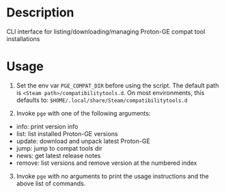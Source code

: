 # Description

CLI interface for listing/downloading/managing Proton-GE compat tool installations

# Usage

1. Set the env var `PGE_COMPAT_DIR` before using the script.
The default path is `<Steam path>/compatibilitytools.d`.
On most environments, this defaults to: `$HOME/.local/share/Steam/compatibilitytools.d`

2. Invoke `pge` with one of the following arguments:

- info: print version info
- list: list installed Proton-GE versions
- update: download and unpack latest Proton-GE
- jump: jump to compat tools dir
- news: get latest release notes
- remove: list versions and remove version at the numbered index

3. Invoke `pge` with no arguments to print the usage instructions and the above list of commands.
